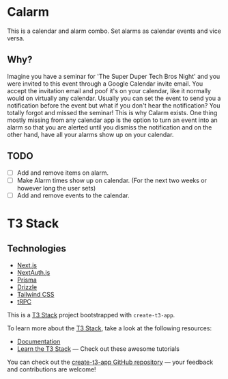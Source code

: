 # Calarm
This is a calendar and alarm combo. Set alarms as calendar events and vice versa.

## Why?
Imagine you have a seminar for 'The Super Duper Tech Bros Night' and you were invited to this event through a Google Calendar invite email. You accept the invitation email and poof it's on your calendar, like it normally would on virtually any calendar. Usually you can set the event to send you a notification before the event but what if you don't hear the notification? You totally forgot and missed the seminar! 
This is why Calarm exists. One thing mostly missing from any calendar app is the option to turn an event into an alarm so that you are alerted until you dismiss the notification and on the other hand, have all your alarms show up on your calendar. 

## TODO
- [ ] Add and remove items on alarm.
- [ ] Make Alarm times show up on calendar. (For the next two weeks or however long the user sets)
- [ ] Add and remove events to the calendar.

# T3 Stack

## Technologies

- [Next.js](https://nextjs.org)
- [NextAuth.js](https://next-auth.js.org)
- [Prisma](https://prisma.io)
- [Drizzle](https://orm.drizzle.team)
- [Tailwind CSS](https://tailwindcss.com)
- [tRPC](https://trpc.io)

This is a [T3 Stack](https://create.t3.gg/) project bootstrapped with `create-t3-app`.

To learn more about the [T3 Stack](https://create.t3.gg/), take a look at the following resources:

- [Documentation](https://create.t3.gg/)
- [Learn the T3 Stack](https://create.t3.gg/en/faq#what-learning-resources-are-currently-available) — Check out these awesome tutorials

You can check out the [create-t3-app GitHub repository](https://github.com/t3-oss/create-t3-app) — your feedback and contributions are welcome!
